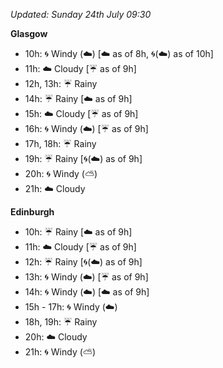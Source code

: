 *Updated: Sunday 24th July 09:30*

**Glasgow**

* 10h: :cyclone: Windy (:cloud:) [:cloud: as of 8h, :cyclone:(:cloud:) as of 10h]
* 11h: :cloud: Cloudy [:umbrella: as of 9h]
* 12h, 13h: :umbrella: Rainy
* 14h: :umbrella: Rainy [:cloud: as of 9h]
* 15h: :cloud: Cloudy [:umbrella: as of 9h]
* 16h: :cyclone: Windy (:cloud:) [:umbrella: as of 9h]
* 17h, 18h: :umbrella: Rainy
* 19h: :umbrella: Rainy [:cyclone:(:cloud:) as of 9h]
* 20h: :cyclone: Windy (:partly_sunny:)
* 21h: :cloud: Cloudy

**Edinburgh**

* 10h: :umbrella: Rainy [:cloud: as of 9h]
* 11h: :cloud: Cloudy [:umbrella: as of 9h]
* 12h: :umbrella: Rainy [:cyclone:(:cloud:) as of 9h]
* 13h: :cyclone: Windy (:cloud:) [:umbrella: as of 9h]
* 14h: :cyclone: Windy (:cloud:) [:cloud: as of 9h]
* 15h - 17h: :cyclone: Windy (:cloud:)
* 18h, 19h: :umbrella: Rainy
* 20h: :cloud: Cloudy
* 21h: :cyclone: Windy (:partly_sunny:)
